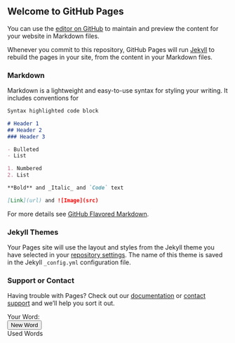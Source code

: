 ## Welcome to GitHub Pages

You can use the [editor on GitHub](https://github.com/peterxu30/petetionary/edit/master/README.md) to maintain and preview the content for your website in Markdown files.

Whenever you commit to this repository, GitHub Pages will run [Jekyll](https://jekyllrb.com/) to rebuild the pages in your site, from the content in your Markdown files.

### Markdown

Markdown is a lightweight and easy-to-use syntax for styling your writing. It includes conventions for

```markdown
Syntax highlighted code block

# Header 1
## Header 2
### Header 3

- Bulleted
- List

1. Numbered
2. List

**Bold** and _Italic_ and `Code` text

[Link](url) and ![Image](src)
```

For more details see [GitHub Flavored Markdown](https://guides.github.com/features/mastering-markdown/).

### Jekyll Themes

Your Pages site will use the layout and styles from the Jekyll theme you have selected in your [repository settings](https://github.com/peterxu30/petetionary/settings). The name of this theme is saved in the Jekyll `_config.yml` configuration file.

### Support or Contact

Having trouble with Pages? Check out our [documentation](https://help.github.com/categories/github-pages-basics/) or [contact support](https://github.com/contact) and we’ll help you sort it out.

<div> Your Word: </div>
<div id="word"></div>
<button onclick="newWord()">New Word</button>

<div> Used Words </div>
<div id="usedwords"></div>


<script>
document.getElementById("word").innerHTML = "test";
var words = ["One Piece", "jigsaw puzzle", "doge", "agile", "Jira", "bending", "Appa", "Aang", "Katara", "Zuko", "Sokka", "my cabbages", "San Francisco", "tech bro", "disrupt", "startup", "gentrification", "burrito", "boba", "Missouri", "St. Louis", "California", "wall", "Chyna", "foodie", "influencer", "Uber", "Square", "Salesforce Tower", "Transamerica Tower", "Coit Tower", "Sutro Tower", "hipster", "Donald Trump", "BART", "Napa", "Carole Baskin", "Joe Exotic", "the Zucc", "Patagucci", "shelter-in-place", "Zoom", "Naruto", "toilet paper", "hand sanitizer"];
var usedWords = [];
function newWord() {
    // usedWords.push(docmuent.getElementById("word").textContext);
    // document.getElementById("usedwords").innerHTML = usedWords.replace(",", "<br />");
    // var newIndex = Math.floor(Math.random()*words.length);
    // var newWord = words[newIndex];
    // words.splice(newIndex, 1);
    // document.getElementById("word").innerHTML = newWord;
}
</script>
